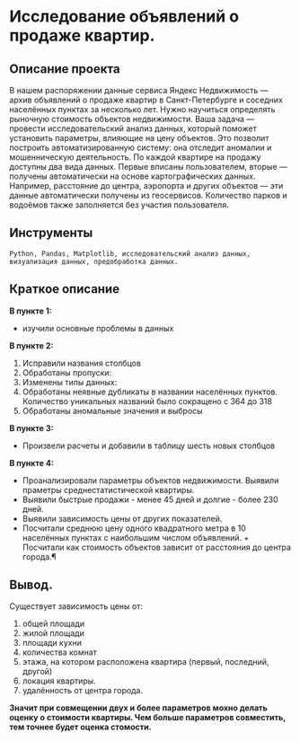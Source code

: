 # Исследование объявлений о продаже квартир.
## Описание проекта
В нашем распоряжении данные сервиса Яндекс Недвижимость — архив объявлений о продаже квартир в Санкт-Петербурге и соседних населённых пунктах за несколько лет. Нужно научиться определять рыночную стоимость объектов недвижимости. Ваша задача — провести исследовательский анализ данных, который поможет установить параметры, влияющие на цену объектов. Это позволит построить автоматизированную систему: она отследит аномалии и мошенническую деятельность. 
По каждой квартире на продажу доступны два вида данных. Первые вписаны пользователем, вторые — получены автоматически на основе картографических данных. Например, расстояние до центра, аэропорта и других объектов — эти данные автоматически получены из геосервисов. Количество парков и водоёмов также заполняется без участия пользователя. 
## Инструменты
<code>Python, Pandas, Matplotlib, исследовательский анализ данных, визуализация данных, предобработка данных.</code>
## Краткое описание
**В пункте 1:**    
+ изучили основные проблемы в данных   
     
**В пункте 2:**
1. Исправили названия столбцов     
2. Обработаны пропуски:        
3. Изменены типы данных:      
4. Обработаны неявные дубликаты в названии населённых пунктов. Количество уникальных названий было сокращено с 364 до 318    
5. Обработаны аномальные значения и выбросы   
     
**В пункте 3:**    
+ Произвели расчеты и добавили в таблицу шесть новых столбцов    
     
**В пункте 4:**    
     
+ Проанализировали параметры объектов недвижимости. Выявили праметры среднестатистической квартиры.   
+ Выявили быстрые продажи - менее 45 дней и долгие - более 230 дней.    
+ Выявили зависимость цены от других показателей.    
+ Посчитали среднюю цену одного квадратного метра в 10 населённых пунктах с наибольшим числом объявлений.  + Посчитали как стоимость объектов зависит от расстояния до центра города.¶

## Вывод.
Существует зависимость цены от:
1. общей площади    
2. жилой площади    
3. площади кухни         
4. количества комнат
5. этажа, на котором расположена квартира (первый, последний, другой)   
6. локация квартиры.
7. удалённость от центра города.    

**Значит при совмещении двух и более параметров мохно делать оценку о стоимости квартиры. Чем больше параметров совместить, тем точнее будет оценка стомости.**
